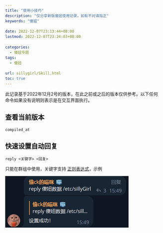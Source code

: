 ```yaml
---
title: "使用小技巧"
description: "仅分享新版傻妞使用记录，如有不对请指正"
keywords: "傻妞"

date: 2022-12-07T23:13:44+08:00
lastmod: 2022-12-07T23:24:03+08:00

categories:
  - 傻妞专题
tags:
  - 傻妞

url: sillygirl/Skill.html
toc: true
---
```

此记录基于2022年12月2号的版本，在此之前或之后的版本仅供参考。以下任何命令如果没有说明则表示是在交互界面执行。

## 查看当前版本

```Shell
compiled_at
```

## 快速设置自动回复



```Shell
reply <关键字> <回复>
```

只能在群组中使用，关键字支持 [正则表达式](https://www.runoob.com/regexp/regexp-syntax.html)，示例

![image.png](Skill/image.png)



